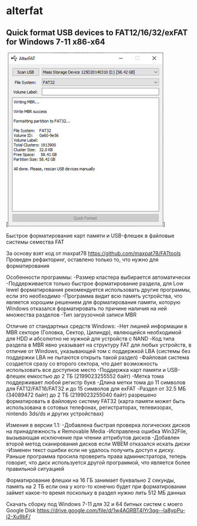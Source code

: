 # alterfat
## Quick format USB devices to FAT12/16/32/exFAT for Windows 7-11 x86-x64

[![Скриншот](https://github.com/0xMihalich/alterfat/blob/main/screen.jpg?raw=true)]

Быстрое форматирование карт памяти и USB-флешек в файловые системы семества FAT

За основу взят код от maxpat78 https://github.com/maxpat78/FATtools
Проведен рефакторинг, оставлено только то, что нужно для форматирования

Особенности программы:
-Размер кластера выбирается автоматически
-Поддерживается только быстрое форматирование раздела, для Low lewel форматирования рекомендуется использовать другие программы, если это необходимо
-Программа видит всю память устройства, что является хорошим решением для форматирования памяти, которую Windows отказался форматировать по причине наличия на ней множества разделов
-Тип загрузочной записи MBR

Отличие от стандартных средств Windows:
-Нет лишней информации в MBR секторе (Головка, Сектор, Цилиндр), являющейся необходимой для HDD и абсолютно не нужной для устройств с NAND
-Код типа раздела в MBR явно указывает на структуру FAT для любых устройств, в отличие от Windows, указывающей том с поддержкой LBA (системы без поддержки LBA не пытаются открыть такой раздел)
-Файловая система создается сразу со второго сектора, что дает возможность использовать все доступное место
-Поддержка карт памяти и USB-флешек емкостью до 2 ТБ (2199023255552 байт)
-Метка тома поддерживает любой регистр букв
-Длина метки тома до 11 символов для FAT12/FAT16/FAT32 и до 15 символов для exFAT
-Раздел от 32.5 МБ (34089472 байт) до 2 ТБ (2199023255040 байт) разрешено форматировать в файловую систему FAT32 (карта памяти может быть использована в сотовых телефонах, регистраторах, телевизорах, nintendo 3ds/ds и других устройствах)

Измения в версии 1.1:
-Добавлена быстрая проверка логических дисков на принадлежность к Removable Media
-Исправлена ошибка Win32File, вызывающая исключение при чтении аттрибутов дисков
-Добавлен второй метод сканирования дисков если WBEM отказался искать диски
-Изменен текст ошибки если не удалось получить доступ к диску. Раньше программа просила проверить права администратора, теперь говорит, что диск используется другой программой, что является более правильной ситуацией

Форматирование флешки на 16 ГБ занимает буквально 2 секунды, память на 2 ТБ если она у кого-то конечно будет при форматировании займет какое-то время поскольку в раздел нужно лить 512 МБ данных

Скачать сборку под Windows 7-11 для 32 и 64 битных систем с моего Google Disk https://drive.google.com/file/d/1w4AGRBT4lYr3qg--Ia8ypPu-j2-Xu9bF/
